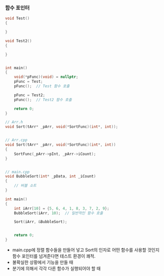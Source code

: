 ### 함수 포인터
```cpp
void Test()
{

}

void Test2()
{

}


int main()
{
    void(*pFunc)(void) = nullptr;
    pFunc = Test;
    pFunc();  // Test 함수 호출

    pFunc = Test2;
    pFunc();  // Test2 함수 호출

    return 0;
}
```
```cpp
// Arr.h
void Sort(tArr* _pArr, void(*SortFunc)(int*, int));


// Arr.cpp
void Sort(tArr* _pArr, void(*SortFunc)(int*, int))
{
    SortFunc(_pArr->pInt, _pArr->iCount);
}


// main.cpp
void BubbleSort(int* _pData, int _iCount)
{
    // 버블 소트
}

int main()
{
    int iArr[10] = {5, 6, 4, 1, 8, 3, 7, 2, 9};
    BubbleSort(iArr, 10);  // 일반적인 함수 호출

    Sort(iArr, &BubbleSort);


    return 0;
}
```
- main.cpp에 정렬 함수들을 만들어 넣고 Sort의 인자로 어떤 함수를 사용할 것인지 함수 포인터를 넘겨준다면 테스트 환경이 쾌적.
- 불확실한 상황에서 기능을 만들 때
- 분기에 의해서 각각 다른 함수가 실행되어야 할 때